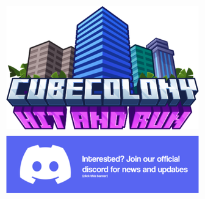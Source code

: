 <p align="center">
	<img src="https://raw.githubusercontent.com/CubeColony/.github/master/profile/CubeColony.png">
</p>

<p align="center">
	<a href="https://discord.gg/cubecolony">
        	<img src="https://raw.githubusercontent.com/CubeColony/.github/master/profile/discord.png">
	</a>
</p>

